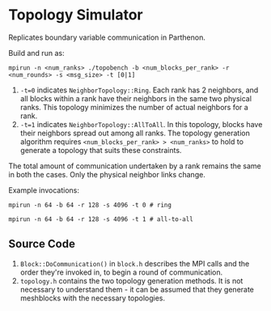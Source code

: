 Topology Simulator
=================

Replicates boundary variable communication in Parthenon.

Build and run as:

`mpirun -n <num_ranks> ./topobench -b <num_blocks_per_rank> -r <num_rounds> -s <msg_size> -t [0|1]`

1. `-t=0` indicates `NeighborTopology::Ring`. Each rank has 2 neighbors, and all blocks within a rank have their
   neighbors in the same two physical ranks. This topology minimizes the number of actual neighbors for a rank.
2. `-t=1` indicates `NeighborTopology::AllToAll`. In this topology, blocks have their neighbors spread out among all
   ranks. The topology generation algorithm requires `<num_blocks_per_rank> > <num_ranks>` to hold to generate a
   topology that suits these constraints.

The total amount of communication undertaken by a rank remains the same in both the cases. Only the physical neighbor
links change.

Example invocations:

`mpirun -n 64 -b 64 -r 128 -s 4096 -t 0 # ring`

`mpirun -n 64 -b 64 -r 128 -s 4096 -t 1 # all-to-all`


Source Code
-----------

1. `Block::DoCommunication()` in `block.h` describes the MPI calls and the order they're invoked in, to begin a round of
   communication.
2. `topology.h` contains the two topology generation methods. It is not necessary to understand them - it can be assumed
   that they generate meshblocks with the necessary topologies.